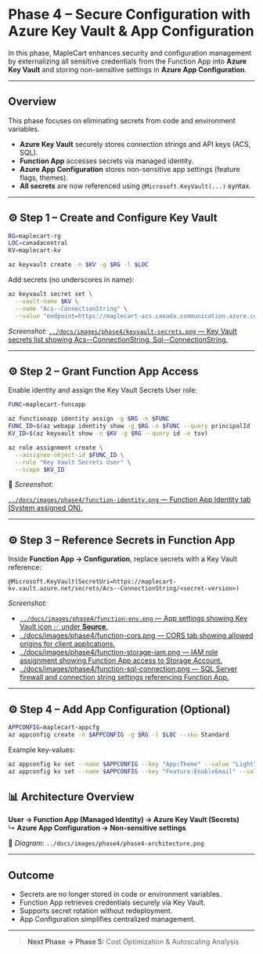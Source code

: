 # Phase 4 – Secure Configuration with Azure Key Vault & App Configuration

In this phase, MapleCart enhances security and configuration management by externalizing all sensitive credentials from the Function App into **Azure Key Vault** and storing non-sensitive settings in **Azure App Configuration**.

---

## Overview

This phase focuses on eliminating secrets from code and environment variables.

* **Azure Key Vault** securely stores connection strings and API keys (ACS, SQL).
* **Function App** accesses secrets via managed identity.
* **Azure App Configuration** stores non-sensitive app settings (feature flags, themes).
* **All secrets** are now referenced using `@Microsoft.KeyVault(...)` syntax.

---

## ⚙️ Step 1 – Create and Configure Key Vault

```bash
RG=maplecart-rg
LOC=canadacentral
KV=maplecart-kv

az keyvault create -n $KV -g $RG -l $LOC
```

Add secrets (no underscores in name):

```bash
az keyvault secret set \
  --vault-name $KV \
  --name "Acs--ConnectionString" \
  --value "endpoint=https://maplecart-acs.canada.communication.azure.com/;accesskey=<your-access-key>"
```

 *Screenshot:*
[`../docs/images/phase4/keyvault-secrets.png` — Key Vault secrets list showing Acs--ConnectionString, Sql--ConnectionString.](../docs/images/phase4/keyvault.png)

---

## ⚙️ Step 2 – Grant Function App Access

Enable identity and assign the Key Vault Secrets User role:

```bash
FUNC=maplecart-funcapp

az functionapp identity assign -g $RG -n $FUNC
FUNC_ID=$(az webapp identity show -g $RG -n $FUNC --query principalId -o tsv)
KV_ID=$(az keyvault show -n $KV -g $RG --query id -o tsv)

az role assignment create \
  --assignee-object-id $FUNC_ID \
  --role "Key Vault Secrets User" \
  --scope $KV_ID
```

📸 *Screenshot:*

[`../docs/images/phase4/function-identity.png` — Function App Identity tab (System assigned ON).](../docs/images/phase4/function%20identity.png)

---

## ⚙️ Step 3 – Reference Secrets in Function App

Inside **Function App → Configuration**, replace secrets with a Key Vault reference:

```
@Microsoft.KeyVault(SecretUri=https://maplecart-kv.vault.azure.net/secrets/Acs--ConnectionString/<secret-version>)
```

 *Screenshot:*
* [`../docs/images/phase4/function-env.png` — App settings showing Key Vault icon ✅ under **Source**.](../docs/images/phase4/function%20using%20keyvault.png)
* [../docs/images/phase4/function-cors.png — CORS tab showing allowed origins for client applications.](../docs/images/phase4/cors.png)
* [../docs/images/phase4/function-storage-iam.png — IAM role assignment showing Function App access to Storage Account.](../docs/images/phase4/storage%20IAM.png)
* [../docs/images/phase4/function-sql-connection.png — SQL Server firewall and connection string settings referencing Function App.](../docs/images/phase4/ADS%20screenshot.png)
---

## ⚙️ Step 4 – Add App Configuration (Optional)

```bash
APPCONFIG=maplecart-appcfg
az appconfig create -n $APPCONFIG -g $RG -l $LOC --sku Standard
```

Example key-values:

```bash
az appconfig kv set --name $APPCONFIG --key "App:Theme" --value "Light"
az appconfig kv set --name $APPCONFIG --key "Feature:EnableEmail" --value "true"
```


## 📊 Architecture Overview

**User → Function App (Managed Identity) → Azure Key Vault (Secrets)**
 ↳ **Azure App Configuration → Non-sensitive settings**

📄 *Diagram:*
`../docs/images/phase4/phase4-architecture.png`

---

## Outcome

* Secrets are no longer stored in code or environment variables.
* Function App retrieves credentials securely via Key Vault.
* Supports secret rotation without redeployment.
* App Configuration simplifies centralized management.

---

> **Next Phase → Phase 5:** Cost Optimization & Autoscaling Analysis


